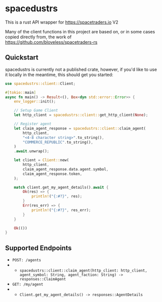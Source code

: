 # spacedustrs
This is a rust API wrapper for https://spacetraders.io V2

Many of the client functions in this project are based on, or in some cases copied directly from, the work of https://github.com/bloveless/spacetraders-rs

## Quickstart

spacedustrs is currently not a published crate, however, if you'd like to use it locally in the meantime, this should get you started:

```rust
use spacedustrs::client::Client;

#[tokio::main]
async fn main() -> Result<(), Box<dyn std::error::Error>> {
    env_logger::init();

    // Setup Game Client
    let http_client = spacedustrs::client::get_http_client(None);

    // Register agent
    let claim_agent_response = spacedustrs::client::claim_agent(
        http_client,
        "<4-8 character string>".to_string(),
        "COMMERCE_REPUBLIC".to_string(),
    )
    .await.unwrap();

    let client = Client::new(
        http_client,
        claim_agent_response.data.agent.symbol,
        claim_agent_response.token,
    );

    match client.get_my_agent_details().await {
        Ok(res) => {
            println!("{:#?}", res);
        }
        Err(res_err) => {
            println!("{:#?}", res_err);
        }
    }

    Ok(())
}
```

## Supported Endpoints

 - `POST: /agents`
 - - `spacedustrs::client::claim_agent(http_client: http_client, agent_symbol: String, agent_faction: String) -> responses::ClaimAgent`
 - `GET: /my/agent`
 - - `Client.get_my_agent_details() -> responses::AgentDetails`
